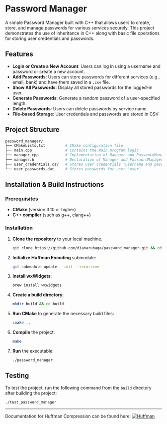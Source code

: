 # Password Manager

A simple Password Manager built with C++ that allows users to create, store, and manage passwords for various services securely. This project demonstrates the use of inheritance in C++ along with basic file operations for storing user credentials and passwords.

## Features

- **Login or Create a New Account**: Users can log in using a username and password or create a new account.
- **Add Passwords**: Users can store passwords for different services (e.g., email, bank) and have them saved in a `.csv` file.
- **Show All Passwords**: Display all stored passwords for the logged-in user.
- **Generate Passwords**: Generate a random password of a user-specified length.
- **Delete Passwords**: Users can delete passwords by service name.
- **File-based Storage**: User credentials and passwords are stored in CSV

## Project Structure

```graphql
password_manager/
├── CMakeLists.txt         # CMake configuration file
├── main.cpp               # Contains the main program logic
├── manager.cpp            # Implementation of Manager and PasswordManager classes
├── manager.h              # Declaration of Manager and PasswordManager classes
├── user_credentials.csv   # Stores user credentials (username and password)
└── user_passwords.dat     # Stores passwords for user 'user'
```

## Installation & Build Instructions

### Prerequisites

- **CMake** (version 3.10 or higher)
- **C++ compiler** (such as g++, clang++)

### Installation

1. **Clone the repository** to your local machine.

   ```bash
   git clone https://github.com/dianarubaga/password_manager.git && cd password_manager
   ```

2. **Initialize Huffman Encoding** submodule:

   ```bash
   git submodule update --init --recursive
   ```

3. **Install wxWidgets**:

   ```bash
   brew install wxwidgets
   ```

4. **Create a build directory**:

   ```bash
   mkdir build && cd build
   ```

5. **Run CMake** to generate the necessary build files:

   ```bash
   cmake ..
   ```

6. **Compile** the project:

   ```bash
   make
   ```

7. **Run** the executable:

   ```bash
   ./password_manager
   ```

## Testing

To test the project, run the following command from the `build` directory after building the project:

```bash
./test_password_manager
```

---

Documentation for Huffman Compression can be found here: [![Huffman](https://img.shields.io/badge/Testing-Documentation-blue)](./huffman_compression.md)

